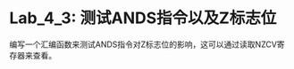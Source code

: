 <!--
 * @Author: Chengsen Dong 1034029664@qq.com
 * @Date: 2023-05-19 20:51:06
 * @LastEditors: Chengsen Dong 1034029664@qq.com
 * @LastEditTime: 2023-05-19 20:52:12
 * @FilePath: /xddcore/OpenOS/src/arm64/lab4_3/README.md
 * @Description: 
 * Copyright (c) 2023 by ${git_name_email}(www.github.com/xddcore), All Rights Reserved. 
-->
# Lab_4_3: 测试ANDS指令以及Z标志位

编写一个汇编函数来测试ANDS指令对Z标志位的影响，这可以通过读取NZCV寄存器来查看。

